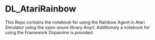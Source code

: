 # DL_AtariRainbow

This Repo contains the notebook for using the Rainbow Agent in Atari Simulator using the open-soure library Anyrl.
Additionaly a notebook for using the Framework Dopamine is provided.
